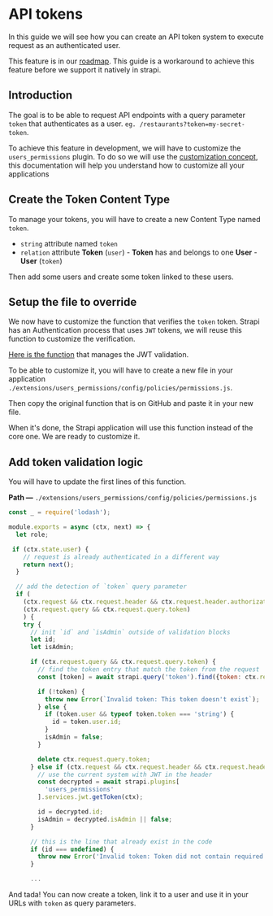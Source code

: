 # API tokens

In this guide we will see how you can create an API token system to execute request as an authenticated user.

This feature is in our [roadmap](https://portal.productboard.com/strapi/1-public-roadmap/c/40-api-access-token-with-permissions).
This guide is a workaround to achieve this feature before we support it natively in strapi.

## Introduction

The goal is to be able to request API endpoints with a query parameter `token` that authenticates as a user. `eg. /restaurants?token=my-secret-token`.

To achieve this feature in development, we will have to customize the `users_permissions` plugin. To do so we will use the [customization concept](../concepts/customization.md), this documentation will help you understand how to customize all your applications

## Create the Token Content Type

To manage your tokens, you will have to create a new Content Type named `token`.

- `string` attribute named `token`
- `relation` attribute **Token** (`user`) - **Token** has and belongs to one **User** - **User** (`token`)

Then add some users and create some token linked to these users.

## Setup the file to override

We now have to customize the function that verifies the `token` token. Strapi has an Authentication process that uses `JWT` tokens, we will reuse this function to customize the verification.

[Here is the function](https://github.com/strapi/strapi/blob/master/packages/strapi-plugin-users_permissions/config/policies/permissions.js) that manages the JWT validation.

To be able to customize it, you will have to create a new file in your application `./extensions/users_permissions/config/policies/permissions.js`.

Then copy the original function that is on GitHub and paste it in your new file.

When it's done, the Strapi application will use this function instead of the core one. We are ready to customize it.

## Add token validation logic

You will have to update the first lines of this function.

**Path —** `./extensions/users_permissions/config/policies/permissions.js`

```js
const _ = require('lodash');

module.exports = async (ctx, next) => {
  let role;

 if (ctx.state.user) {
    // request is already authenticated in a different way
    return next();
  }

  // add the detection of `token` query parameter
  if (
    (ctx.request && ctx.request.header && ctx.request.header.authorization) ||
    (ctx.request.query && ctx.request.query.token)
    ) {
    try {
      // init `id` and `isAdmin` outside of validation blocks
      let id;
      let isAdmin;

      if (ctx.request.query && ctx.request.query.token) {
        // find the token entry that match the token from the request
        const [token] = await strapi.query('token').find({token: ctx.request.query.token});

        if (!token) {
          throw new Error(`Invalid token: This token doesn't exist`);
        } else {
          if (token.user && typeof token.token === 'string') {
            id = token.user.id;
          }
          isAdmin = false;
        }

        delete ctx.request.query.token;
      } else if (ctx.request && ctx.request.header && ctx.request.header.authorization) {
        // use the current system with JWT in the header
        const decrypted = await strapi.plugins[
          'users_permissions'
        ].services.jwt.getToken(ctx);

        id = decrypted.id;
        isAdmin = decrypted.isAdmin || false;
      }

      // this is the line that already exist in the code
      if (id === undefined) {
        throw new Error('Invalid token: Token did not contain required fields');
      }

      ...
```

And tada! You can now create a token, link it to a user and use it in your URLs with `token` as query parameters.
